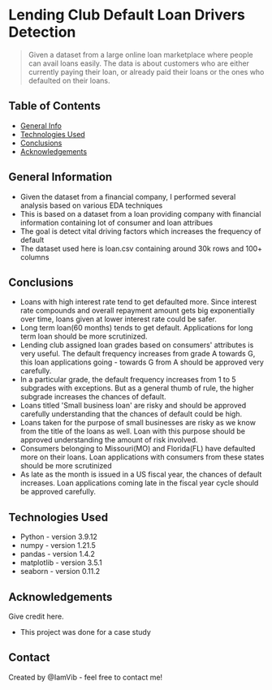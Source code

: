 # Lending Club Default Loan Drivers Detection
>  Given a dataset from a large online loan marketplace 
where people can avail loans easily. The data is about 
customers who are either currently paying their loan, or 
already paid their loans or the ones who defaulted on 
their loans.


## Table of Contents
* [General Info](#general-information)
* [Technologies Used](#technologies-used)
* [Conclusions](#conclusions)
* [Acknowledgements](#acknowledgements)

<!-- You can include any other section that is pertinent to your problem -->

## General Information
- Given the dataset from a financial company, I performed several analysis based on various EDA techniques
- This is based on a dataset from a loan providing company with financial information containing lot of consumer and loan attribues
- The goal is detect vital driving factors which increases the frequency of default
- The dataset used here is loan.csv containing around 30k rows and 100+ columns

<!-- You don't have to answer all the questions - just the ones relevant to your project. -->

## Conclusions
- Loans with high interest rate tend to get defaulted more. Since interest rate compounds and overall repayment amount gets big exponentially over time, loans given at lower interest rate could be safer.
- Long term loan(60 months) tends to get default. Applications for long term loan should be more scrutinized.
- Lending club assigned loan grades based on consumers' attributes is very useful. The default frequency increases from grade A towards G, this loan applications going - towards G from A should be approved very carefully.
- In a particular grade, the default frequency increases from 1 to 5 subgrades with exceptions. But as a general thumb of rule, the higher subgrade increases the chances of default.
- Loans titled 'Small business loan' are risky and should be approved carefully understanding that the chances of default could be high.
- Loans taken for the purpose of small businesses are risky as we know from the title of the loans as well. Loan with this purpose should be approved understanding the amount of risk involved.
- Consumers belonging to Missouri(MO) and Florida(FL) have defaulted more on their loans. Loan applications with consumers from these states should be more scrutinized
- As late as the month is issued in a US fiscal year, the chances of default increases. Loan applications coming late in the fiscal year cycle should be approved carefully.

<!-- You don't have to answer all the questions - just the ones relevant to your project. -->


## Technologies Used
- Python - version 3.9.12
- numpy - version 1.21.5
- pandas - version 1.4.2
- matplotlib - version 3.5.1
- seaborn - version 0.11.2

<!-- As the libraries versions keep on changing, it is recommended to mention the version of library used in this project -->

## Acknowledgements
Give credit here.
- This project was done for a case study


## Contact
Created by @IamVib - feel free to contact me!


<!-- Optional -->
<!-- ## License -->
<!-- This project is open source and available under the [... License](). -->

<!-- You don't have to include all sections - just the one's relevant to your project -->
